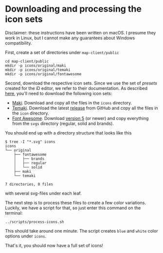 # Downloading and processing the icon sets

Disclaimer: these instructions have been written on macOS. I presume they work in Linux, but I cannot make any guarantees about Windows compatibility.

First, create a set of directories under `map-client/public`

```
cd map-client/public
mkdir -p icons/original/maki
mkdir -p icons/original/temaki
mkdir -p icons/original/fontawesome
```

Second, download the respective icon sets. Since we use the set of *presets* created for the iD editor, we refer to their documentation. As described [here](https://github.com/ideditor/schema-builder#icon), you'll need to download the following icon sets:

- [Maki](https://labs.mapbox.com/maki-icons/). Download and copy all the files in the `icons` directory.
- [Temaki](https://ideditor.github.io/temaki). Download the latest [release](https://github.com/ideditor/temaki/releases) from GitHub and copy all the files in the `icon` directory.
- [Font Awesome](). Download [version 5](https://fontawesome.com/v5/download) (or newer) and copy everything from the `svgs` directory (regular, solid and brands).

You should end up with a directory structure that looks like this

```
$ tree -I "*.svg" icons
icons
└── original
    ├── fontawesome
    │   ├── brands
    │   ├── regular
    │   └── solid
    ├── maki
    └── temaki

7 directories, 0 files
```

with several svg-files under each leaf.

The next step is to process these files to create a few color variations. Luckily, we have a script for that, so just enter this command on the terminal:

```
../scripts/process-icons.sh
```

This should take around one minute. The script creates `blue` and `white` color options under `icons`.

That's it, you should now have a full set of icons!
